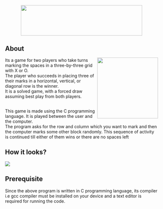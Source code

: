 <h1 align="center">
  <img src="https://github.com/zvanshi/Tic-Tac-Toe/blob/6e68c40537077829727f7cc662ed47499880eac2/banner.gif" height=100px width= 400px />
</h1>

## About

<img src="https://github.com/zvanshi/Tic-Tac-Toe/blob/6e68c40537077829727f7cc662ed47499880eac2/tictactoe.png" align="right" height=200px width= 200px />
Its a game for two players who take turns marking the spaces in a three-by-three grid with X or O.<br>
The player who succeeds in placing three of their marks in a horizontal, vertical, or diagonal row is the winner.<br>
It is a solved game, with a forced draw assuming best play from both players.<br><br>

This game is made using the C programming language. It is played between the user and the computer.<br>
The program asks for the row and column which you want to mark and then the computer marks some other block randomly. This sequence of activity is continued till either of them wins or there are no spaces left

## How it looks?
<img src="https://github.com/zvanshi/Tic-Tac-Toe/blob/6e68c40537077829727f7cc662ed47499880eac2/Win.png"  />

## Prerequisite
Since the above program is written in C programming language, its compiler i.e gcc compiler must be installed on your device and a text editor is required for running the code.
